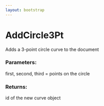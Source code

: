 ```yaml
---
layout: bootstrap
---
```


# AddCircle3Pt

Adds a 3-point circle curve to the document
          

### Parameters:

first, second, third = points on the circle
        

### Returns:


id of the new curve object
        



